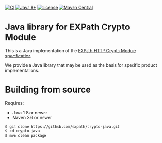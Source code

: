 [![CI](https://github.com/expath/crypto-java/workflows/CI/badge.svg)](https://github.com/expath/crypto-java/actions?query=workflow%3ACI)
[![Java 8+](https://img.shields.io/badge/java-8%2B-blue.svg)](https://adoptopenjdk.net/)
[![License](https://img.shields.io/badge/license-LGPL%202.1-blue.svg)](https://opensource.org/licenses/lgpl-2.1)
[![Maven Central](https://img.shields.io/maven-central/v/org.expath.crypto/crypto-java.svg?label=Maven%20Central)](https://search.maven.org/search?q=g:%22org.expath.crypto%22%20AND%20a:%22crypto-java%22)

# Java library for EXPath Crypto Module

This is a Java implementation of the [EXPath HTTP Crypto Module specification](http://expath.org/spec/crypto).

We provide a Java library that may be used as the basis for specific product implementations.

# Building from source
Requires:
* Java 1.8 or newer
* Maven 3.6 or newer

```bash
$ git clone https://github.com/expath/crypto-java.git
$ cd crypto-java
$ mvn clean package
```